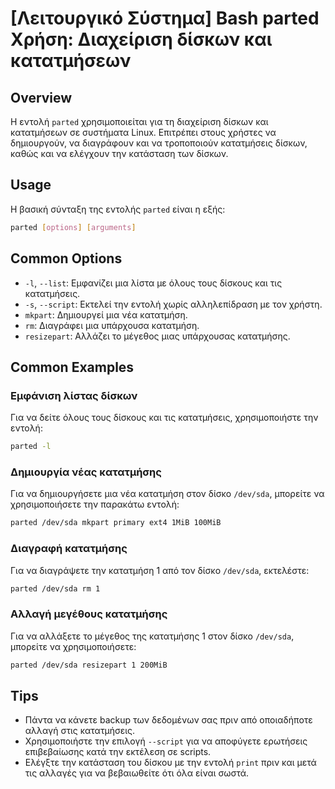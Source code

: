# [Λειτουργικό Σύστημα] Bash parted Χρήση: Διαχείριση δίσκων και κατατμήσεων

## Overview
Η εντολή `parted` χρησιμοποιείται για τη διαχείριση δίσκων και κατατμήσεων σε συστήματα Linux. Επιτρέπει στους χρήστες να δημιουργούν, να διαγράφουν και να τροποποιούν κατατμήσεις δίσκων, καθώς και να ελέγχουν την κατάσταση των δίσκων.

## Usage
Η βασική σύνταξη της εντολής `parted` είναι η εξής:

```bash
parted [options] [arguments]
```

## Common Options
- `-l`, `--list`: Εμφανίζει μια λίστα με όλους τους δίσκους και τις κατατμήσεις.
- `-s`, `--script`: Εκτελεί την εντολή χωρίς αλληλεπίδραση με τον χρήστη.
- `mkpart`: Δημιουργεί μια νέα κατατμήση.
- `rm`: Διαγράφει μια υπάρχουσα κατατμήση.
- `resizepart`: Αλλάζει το μέγεθος μιας υπάρχουσας κατατμήσης.

## Common Examples
### Εμφάνιση λίστας δίσκων
Για να δείτε όλους τους δίσκους και τις κατατμήσεις, χρησιμοποιήστε την εντολή:

```bash
parted -l
```

### Δημιουργία νέας κατατμήσης
Για να δημιουργήσετε μια νέα κατατμήση στον δίσκο `/dev/sda`, μπορείτε να χρησιμοποιήσετε την παρακάτω εντολή:

```bash
parted /dev/sda mkpart primary ext4 1MiB 100MiB
```

### Διαγραφή κατατμήσης
Για να διαγράψετε την κατατμήση 1 από τον δίσκο `/dev/sda`, εκτελέστε:

```bash
parted /dev/sda rm 1
```

### Αλλαγή μεγέθους κατατμήσης
Για να αλλάξετε το μέγεθος της κατατμήσης 1 στον δίσκο `/dev/sda`, μπορείτε να χρησιμοποιήσετε:

```bash
parted /dev/sda resizepart 1 200MiB
```

## Tips
- Πάντα να κάνετε backup των δεδομένων σας πριν από οποιαδήποτε αλλαγή στις κατατμήσεις.
- Χρησιμοποιήστε την επιλογή `--script` για να αποφύγετε ερωτήσεις επιβεβαίωσης κατά την εκτέλεση σε scripts.
- Ελέγξτε την κατάσταση του δίσκου με την εντολή `print` πριν και μετά τις αλλαγές για να βεβαιωθείτε ότι όλα είναι σωστά.